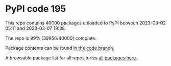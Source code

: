 # PyPI code 195

This repo contains 40000 packages uploaded to PyPI between 
2023-03-02 05:11 and 2023-03-07 19:38.

The repo is 99% (39956/40000) complete.

Package contents can be found [in the code branch](https://github.com/pypi-data/pypi-mirror-195/tree/code/packages).

A browsable package list for all repositories [all packages here](https://pypi-data.github.io/website/repositories/pypi-mirror-195).


